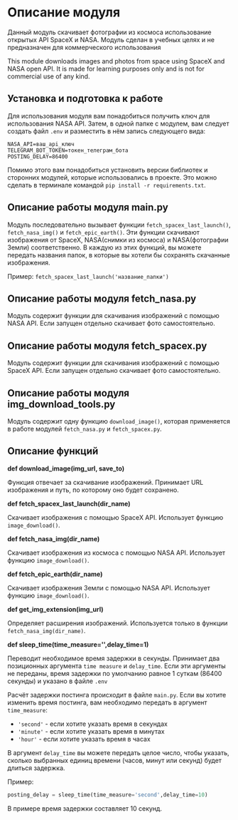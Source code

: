 Описание модуля
===
Данный модуль скачивает фотографии из космоса использование открытых API SpaceX и NASA. Модуль сделан в учебных целях и не предназначен для коммерческого использования

This module downloads images and photos from space using SpaceX and NASA open API. It is made for learning purposes only and is not for commercial use of any kind.

Установка и подготовка к работе
---
Для использования модуля вам понадобиться получить ключ для использования NASA API. Затем, в одной папке с модулем, вам следует создать файл `.env`
и разместить в нём запись следующего вида: 
```dotenv
NASA_API=ваш_api_ключ
TELEGRAM_BOT_TOKEN=токен_телеграм_бота
POSTING_DELAY=86400
```

Помимо этого вам понадобиться установить версии библиотек и сторонних модулей, которые использовались в проекте.
Это можно сделать в терминале командой `pip install -r requirements.txt`.

Описание работы модуля main.py
---
Модуль последовательно вызывает функции `fetch_spacex_last_launch()`, `fetch_nasa_img()` и `fetch_epic_earth()`. Эти функции скачивают изображения от SpaceX, NASA(снимки из космоса) и NASA(фотографии Земли) соответственно.
В каждую из этих функций, вы можете передать названия папок, в которые вы хотели бы сохранять скачанные изображения.

Пример: `fetch_spacex_last_launch('название_папки')`

Описание работы модуля fetch_nasa.py
---
Модуль содержит функции для скачивания изображений с помощью NASA API. Если запущен отдельно скачивает фото самостоятельно.

Описание работы модуля fetch_spacex.py
---

Модуль содержит функции для скачивания изображений с помощью SpaceX API. Если запущен отдельно скачивает фото самостоятельно.

Описание работы модуля img_download_tools.py
---
Модуль содержит одну функцию `download_image()`, которая применяется в работе модулей `fetch_nasa.py` и `fetch_spacex.py`.

Описание функций
---
**def download_image(img_url, save_to)**

Функция отвечает за скачивание изображений. Принимает URL изображения и путь, по которому оно будет сохранено.

**def fetch_spacex_last_launch(dir_name)**

Скачивает изображения с помощью SpaceX API. Использует функцию `image_download()`.

**def fetch_nasa_img(dir_name)**

Скачивает изображения из космоса с помощью NASA API. Использует функцию `image_download()`.

**def fetch_epic_earth(dir_name)**

Скачивает изображения Земли с помощью NASA API. Использует функцию `image_download()`.

**def get_img_extension(img_url)**

Определяет расширения изображений. Используется только в функции `fetch_nasa_img(dir_name)`.

**def sleep_time(time_measure='',delay_time=1)**

Переводит необходимое время задержки в секунды. Принимает два позиционных аргумента `time measure` и `delay_time`.
Если эти аргументы не переданы, время задержки по умолчанию равное 1 суткам (86400 секунды) и указано в файле `.env`

Расчёт задержки постинга происходит в файле `main.py`. Если вы хотите изменить время постинга, вам необходимо передать в аргумент
`time_measure`:
* `'second'` - если хотите указать время в секундах
* `'minute'` - если хотите указать время в минутах
* `'hour'` - если хотите указать время в часах

В аргумент `delay_time` вы можете передать целое число, чтобы указать, сколько выбранных единиц времени (часов, минут или секунд) будет длиться задержка.

Пример:
```python
posting_delay = sleep_time(time_measure='second',delay_time=10)
```
В примере время задержки составляет 10 секунд.